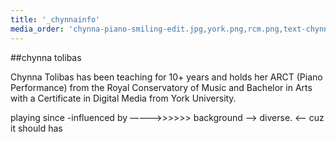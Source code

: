 ```yaml
---
title: '_chynnainfo'
media_order: 'chynna-piano-smiling-edit.jpg,york.png,rcm.png,text-chynnainfo.html'
---
```


##chynna tolibas

Chynna Tolibas has been teaching for 10+ years and holds her ARCT (Piano Performance) from the Royal Conservatory of Music and Bachelor in Arts with a Certificate in Digital Media from York University.

playing since -influenced by ————>>>>>> background —> diverse. <— cuz it should has
